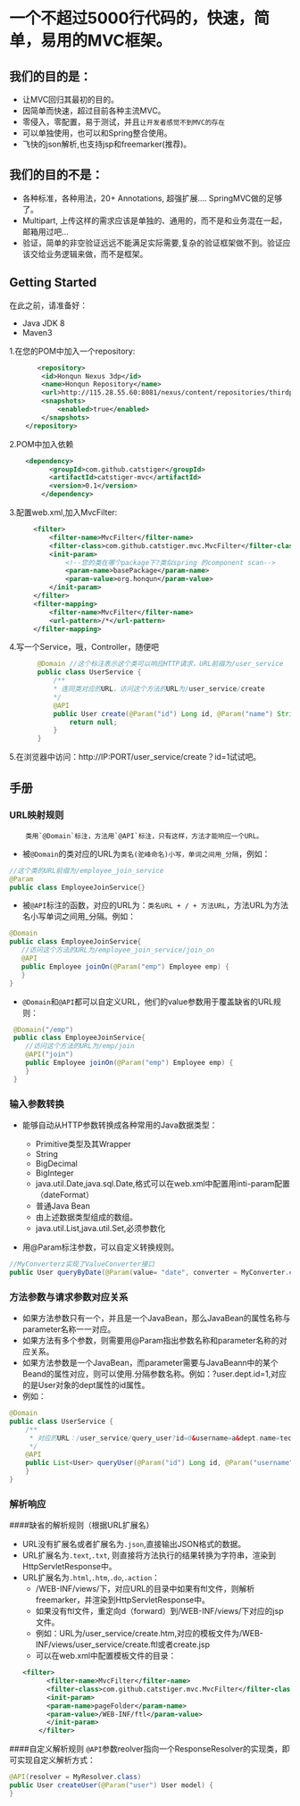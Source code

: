 一个不超过5000行代码的，快速，简单，易用的MVC框架。
===========================================================================================

我们的目的是：
--------------------------------------------------------------------------------------------
* 让MVC回归其最初的目的。
* 因简单而快速，超过目前各种主流MVC。
* 零侵入，零配置，易于测试，并且`让开发者感觉不到MVC的存在`
* 可以单独使用，也可以和Spring整合使用。
* 飞快的json解析,也支持jsp和freemarker(推荐)。

我们的目的不是：
--------------------------------------------------------------------------------------------
* 各种标准，各种用法，20+ Annotations, 超强扩展.... SpringMVC做的足够了。
* Multipart, 上传这样的需求应该是单独的、通用的，而不是和业务混在一起，邮箱用过吧...
* 验证，简单的非空验证远远不能满足实际需要,复杂的验证框架做不到。验证应该交给业务逻辑来做，而不是框架。

Getting Started
--------------------------------------------------------------------------------------------
在此之前，请准备好：
* Java JDK 8
* Maven3

1.在您的POM中加入一个repository:
```XML
       <repository>
        <id>Honqun Nexus 3dp</id>
        <name>Honqun Repository</name>
        <url>http://115.28.55.60:8081/nexus/content/repositories/thirdparty/</url>
        <snapshots>
            <enabled>true</enabled>
        </snapshots>
    </repository>
```		
2.POM中加入依赖 
```XML       
    <dependency>
		  <groupId>com.github.catstiger</groupId>
		  <artifactId>catstiger-mvc</artifactId>
		  <version>0.1</version>
		</dependency>
```
3.配置web.xml,加入MvcFilter:
```XML
      <filter>
          <filter-name>MvcFilter</filter-name>
          <filter-class>com.github.catstiger.mvc.MvcFilter</filter-class>
          <init-param>
              <!--您的类在哪个package下?类似spring 的component scan-->
              <param-name>basePackage</param-name>
              <param-value>org.honqun</param-value>
          </init-param>
      </filter>
      <filter-mapping>
          <filter-name>MvcFilter</filter-name>
          <url-pattern>/*</url-pattern>
      </filter-mapping>
```
4.写一个Service，哦，Controller，随便吧
```Java       
       @Domain //这个标注表示这个类可以响应HTTP请求，URL前缀为/user_service
       public class UserService {
           /**
           * 连同类对应的URL，访问这个方法的URL为/user_service/create
           */
           @API
           public User create(@Param("id") Long id, @Param("name") String name) {
               return null;
           }
       }
```
5.在浏览器中访问：http://IP:PORT/user_service/create？id=1试试吧。
  
手册
-------------------------------------------------------------------------------------
### URL映射规则
		类用`@Domain`标注，方法用`@API`标注，只有这样，方法才能响应一个URL。
* 被`@Domain`的类对应的URL为`类名(驼峰命名)小写，单词之间用_分隔`，例如：
 
 ```Java
 //这个类的URL前缀为/employee_join_service
 @Param 
 public class EmployeeJoinService{}
 ```
* 被`@API`标注的函数，对应的URL为：`类名URL + / + 方法URL`，方法URL为方法名小写单词之间用_分隔。例如：
 
 ```Java
 @Domain
 public class EmployeeJoinService{
    //访问这个方法的URL为/employee_join_service/join_on
    @API
    public Employee joinOn(@Param("emp") Employee emp) {
    }
 }
 ```
* `@Domain`和`@API`都可以自定义URL，他们的value参数用于覆盖缺省的URL规则：
```Java
 @Domain("/emp")
 public class EmployeeJoinService{
    //访问这个方法的URL为/emp/join
    @API("join")
    public Employee joinOn(@Param("emp") Employee emp) {
    }
 }
 ```

### 输入参数转换
* 能够自动从HTTP参数转换成各种常用的Java数据类型：
	* Primitive类型及其Wrapper
	* String
	* BigDecimal
	* BigInteger
	* java.util.Date,java.sql.Date,格式可以在web.xml中配置用inti-param配置（dateFormat）
	* 普通Java Bean
	* 由上述数据类型组成的数组。
	* java.util.List,java.util.Set,必须参数化

* 用@Param标注参数，可以自定义转换规则。
```Java
//MyConverterz实现了ValueConverter接口
public User queryByDate(@Param(value= "date", converter = MyConverter.class) Date date){} 
```
### 方法参数与请求参数对应关系

* 如果方法参数只有一个，并且是一个JavaBean，那么JavaBean的属性名称与parameter名称一一对应。
* 如果方法有多个参数，则需要用@Param指出参数名称和parameter名称的对应关系。
* 如果方法参数是一个JavaBean，而parameter需要与JavaBeann中的某个Beand的属性对应，则可以使用.分隔参数名称。例如：?user.dept.id=1,对应的是User对象的dept属性的id属性。
* 例如：
```Java
@Domain
public class UserService {
    /**
     * 对应的URL：/user_service/query_user?id=0&username=a&dept.name=tech
     */
    @API
    public List<User> queryUser(@Param("id") Long id, @Param("username") String username, @Param("dept") Dept dept){
    } 
}
```


### 解析响应

####缺省的解析规则（根据URL扩展名）
* URL没有扩展名或者扩展名为`.json`,直接输出JSON格式的数据。
* URL扩展名为`.text`,`.txt`, 则直接将方法执行的结果转换为字符串，渲染到HttpServletResponse中。
* URL扩展名为`.html`,`.htm`,`.do`,`.action`：
	* /WEB-INF/views/下，对应URL的目录中如果有ftl文件，则解析freemarker，并渲染到HttpServletResponse中。
	* 如果没有ftl文件，重定向d（forward）到/WEB-INF/views/下对应的jsp文件。
	* 例如：URL为/user_service/create.htm,对应的模板文件为/WEB-INF/views/user_service/create.ftl或者create.jsp
	* 可以在web.xml中配置模板文件的目录：
	```XML
	<filter>
	      <filter-name>MvcFilter</filter-name>
	      <filter-class>com.github.catstiger.mvc.MvcFilter</filter-class>
	      <init-param>
		  <param-name>pageFolder</param-name>
		  <param-value>/WEB-INF/ftl</param-value>
	      </init-param>
        </filter>
	```
####自定义解析规则
`@API`参数reolver指向一个ResponseResolver的实现类，即可实现自定义解析方式：
```Java
@API(resolver = MyResolver.class)
public User createUser(@Param("user") User model) {
}
```


